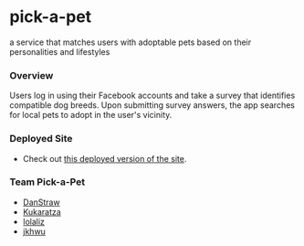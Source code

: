 # pick-a-pet
a service that matches users with adoptable pets based on their personalities and lifestyles

### Overview

Users log in using their Facebook accounts and take a survey that identifies compatible dog breeds. Upon submitting survey answers, the app searches for local pets to adopt in the user's vicinity.

### Deployed Site

* Check out [this deployed version of the site](https://pickapet.herokuapp.com/).

### Team Pick-a-Pet

* [DanStraw](https://github.com/DanStraw)
* [Kukaratza](https://github.com/Kukaratza)
* [lolaliz](https://github.com/lolaliz)
* [jkhwu](https://github.com/jkhwu)